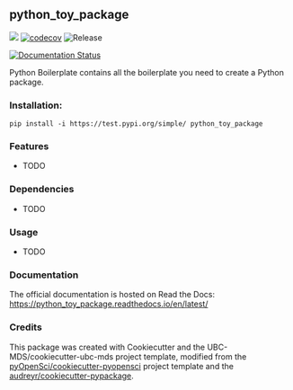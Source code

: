 ## python_toy_package 

![](https://github.com/marvinmin/python_toy_package/workflows/build/badge.svg) [![codecov](https://codecov.io/gh/marvinmin/python_toy_package/branch/master/graph/badge.svg)](https://codecov.io/gh/marvinmin/python_toy_package) ![Release](https://github.com/marvinmin/python_toy_package/workflows/Release/badge.svg)

[![Documentation Status](https://readthedocs.org/projects/python_toy_package/badge/?version=latest)](https://python_toy_package.readthedocs.io/en/latest/?badge=latest)

Python Boilerplate contains all the boilerplate you need to create a Python package.

### Installation:

```
pip install -i https://test.pypi.org/simple/ python_toy_package
```

### Features
- TODO

### Dependencies

- TODO

### Usage

- TODO

### Documentation
The official documentation is hosted on Read the Docs: <https://python_toy_package.readthedocs.io/en/latest/>

### Credits
This package was created with Cookiecutter and the UBC-MDS/cookiecutter-ubc-mds project template, modified from the [pyOpenSci/cookiecutter-pyopensci](https://github.com/pyOpenSci/cookiecutter-pyopensci) project template and the [audreyr/cookiecutter-pypackage](https://github.com/audreyr/cookiecutter-pypackage).
